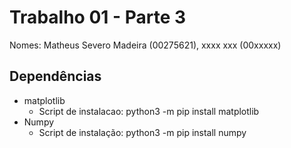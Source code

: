 # Trabalho 01 - Parte 3
Nomes: Matheus Severo Madeira (00275621), xxxx xxx (00xxxxx)
## Dependências
- matplotlib
  - Script de instalacao: python3 -m pip install matplotlib
- Numpy
  - Script de instalação: python3 -m pip install numpy